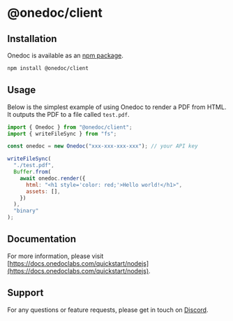 # @onedoc/client

## Installation

Onedoc is available as an [npm package](https://www.npmjs.com/package/@onedoc/client).

```bash
npm install @onedoc/client
```

## Usage

Below is the simplest example of using Onedoc to render a PDF from HTML. It outputs the PDF to a file called `test.pdf`.

```js
import { Onedoc } from "@onedoc/client";
import { writeFileSync } from "fs";

const onedoc = new Onedoc("xxx-xxx-xxx-xxx"); // your API key

writeFileSync(
  "./test.pdf",
  Buffer.from(
    await onedoc.render({
      html: "<h1 style='color: red;'>Hello world!</h1>",
      assets: [],
    })
  ),
  "binary"
);
```

## Documentation

For more information, please visit [https://docs.onedoclabs.com/quickstart/nodejs](https://docs.onedoclabs.com/quickstart/nodejs).

## Support

For any questions or feature requests, please get in touch on [Discord](https://discord.com/invite/uRJE6e2rgr).
